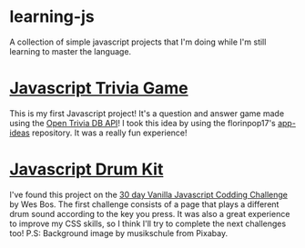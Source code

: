 # learning-js
A collection of simple javascript projects that I'm doing while I'm still learning to master the language. 

# [Javascript Trivia Game](https://github.com/analuizasm/learning-js/tree/master/Javascript%20Trivia%20Game)
This is my first Javascript project! It's a question and answer game made using the [Open Trivia DB API](https://opentdb.com/)! I took this idea by using the florinpop17's [app-ideas](https://github.com/florinpop17/app-ideas) repository. It was a really fun experience! 

# [Javascript Drum Kit](https://github.com/analuizasm/learning-js/tree/master/Javascript%20Drum%20Kit)
I've found this project on the [30 day Vanilla Javascript Codding Challenge](https://javascript30.com/) by Wes Bos.
The first challenge consists of a page that plays a different drum sound according to the key you press. It was also a great experience to improve my CSS skills, so I think I'll try to complete the next challenges too!
P.S: Background image by musikschule from Pixabay.

